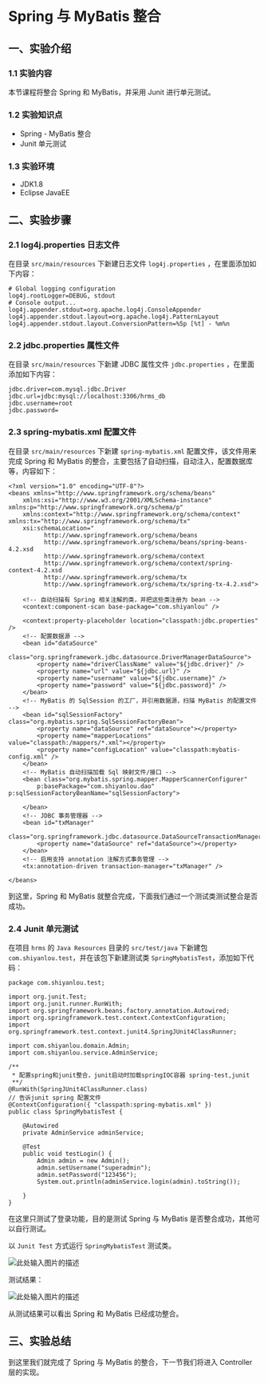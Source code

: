 # Spring 与 MyBatis 整合

## 一、实验介绍

### 1.1 实验内容

本节课程将整合 Spring 和 MyBatis，并采用 Junit 进行单元测试。

### 1.2 实验知识点

- Spring - MyBatis 整合
- Junit 单元测试

### 1.3 实验环境

- JDK1.8
- Eclipse JavaEE

## 二、实验步骤

### 2.1 log4j.properties 日志文件

在目录 `src/main/resources` 下新建日志文件 `log4j.properties` ，在里面添加如下内容：

```
# Global logging configuration
log4j.rootLogger=DEBUG, stdout
# Console output...
log4j.appender.stdout=org.apache.log4j.ConsoleAppender
log4j.appender.stdout.layout=org.apache.log4j.PatternLayout
log4j.appender.stdout.layout.ConversionPattern=%5p [%t] - %m%n

```

### 2.2 jdbc.properties 属性文件

在目录 `src/main/resources` 下新建 JDBC 属性文件 `jdbc.properties` ，在里面添加如下内容：

```
jdbc.driver=com.mysql.jdbc.Driver
jdbc.url=jdbc:mysql://localhost:3306/hrms_db
jdbc.username=root
jdbc.password=

```

### 2.3 spring-mybatis.xml 配置文件

在目录 `src/main/resources` 下新建 `spring-mybatis.xml` 配置文件，该文件用来完成 Spring 和 MyBatis 的整合，主要包括了自动扫描，自动注入，配置数据库等，内容如下：

```
<?xml version="1.0" encoding="UTF-8"?>
<beans xmlns="http://www.springframework.org/schema/beans"
    xmlns:xsi="http://www.w3.org/2001/XMLSchema-instance" xmlns:p="http://www.springframework.org/schema/p"
    xmlns:context="http://www.springframework.org/schema/context" xmlns:tx="http://www.springframework.org/schema/tx"
    xsi:schemaLocation="
          http://www.springframework.org/schema/beans
          http://www.springframework.org/schema/beans/spring-beans-4.2.xsd
          http://www.springframework.org/schema/context
          http://www.springframework.org/schema/context/spring-context-4.2.xsd
          http://www.springframework.org/schema/tx
          http://www.springframework.org/schema/tx/spring-tx-4.2.xsd">

    <!-- 自动扫描有 Spring 相关注解的类，并把这些类注册为 bean --> 
    <context:component-scan base-package="com.shiyanlou" />

    <context:property-placeholder location="classpath:jdbc.properties" />
    <!-- 配置数据源 -->
    <bean id="dataSource"
        class="org.springframework.jdbc.datasource.DriverManagerDataSource">
        <property name="driverClassName" value="${jdbc.driver}" />
        <property name="url" value="${jdbc.url}" />
        <property name="username" value="${jdbc.username}" />
        <property name="password" value="${jdbc.password}" />
    </bean>
    <!-- MyBatis 的 SqlSession 的工厂，并引用数据源，扫描 MyBatis 的配置文件 -->
    <bean id="sqlSessionFactory" class="org.mybatis.spring.SqlSessionFactoryBean">
        <property name="dataSource" ref="dataSource"></property>
        <property name="mapperLocations" value="classpath:/mappers/*.xml"></property>
        <property name="configLocation" value="classpath:mybatis-config.xml" />
    </bean>
    <!-- MyBatis 自动扫描加载 Sql 映射文件/接口 -->
    <bean class="org.mybatis.spring.mapper.MapperScannerConfigurer"
        p:basePackage="com.shiyanlou.dao" p:sqlSessionFactoryBeanName="sqlSessionFactory">

    </bean>
    <!-- JDBC 事务管理器 -->
    <bean id="txManager"
        class="org.springframework.jdbc.datasource.DataSourceTransactionManager">
        <property name="dataSource" ref="dataSource"></property>
    </bean>
    <!-- 启用支持 annotation 注解方式事务管理 -->
    <tx:annotation-driven transaction-manager="txManager" />

</beans>

```

到这里，Spring 和 MyBatis 就整合完成，下面我们通过一个测试类测试整合是否成功。

### 2.4 Junit 单元测试

在项目 `hrms` 的 `Java Resources` 目录的 `src/test/java` 下新建包 `com.shiyanlou.test`，并在该包下新建测试类 `SpringMybatisTest`，添加如下代码：

```
package com.shiyanlou.test;

import org.junit.Test;
import org.junit.runner.RunWith;
import org.springframework.beans.factory.annotation.Autowired;
import org.springframework.test.context.ContextConfiguration;
import org.springframework.test.context.junit4.SpringJUnit4ClassRunner;

import com.shiyanlou.domain.Admin;
import com.shiyanlou.service.AdminService;

/**
 * 配置spring和junit整合，junit启动时加载springIOC容器 spring-test,junit
 **/
@RunWith(SpringJUnit4ClassRunner.class)
// 告诉junit spring 配置文件
@ContextConfiguration({ "classpath:spring-mybatis.xml" })
public class SpringMybatisTest {

    @Autowired
    private AdminService adminService;

    @Test
    public void testLogin() {
        Admin admin = new Admin();
        admin.setUsername("superadmin");
        admin.setPassword("123456");
        System.out.println(adminService.login(admin).toString());

    }
}

```

在这里只测试了登录功能，目的是测试 Spring 与 MyBatis 是否整合成功，其他可以自行测试。

以 `Junit Test` 方式运行 `SpringMybatisTest` 测试类。

![此处输入图片的描述](https://dn-anything-about-doc.qbox.me/document-uid370051labid2936timestamp1495533022891.png/wm)

测试结果：

![此处输入图片的描述](https://dn-anything-about-doc.qbox.me/document-uid370051labid2936timestamp1495533042602.png/wm)

从测试结果可以看出 Spring 和 MyBatis 已经成功整合。

## 三、实验总结

到这里我们就完成了 Spring 与 MyBatis 的整合，下一节我们将进入 Controller 层的实现。